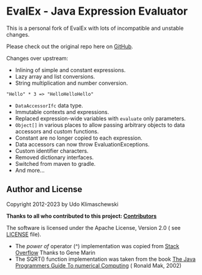 EvalEx - Java Expression Evaluator
==========

This is a personal fork of EvalEx with lots of incompatible and unstable changes. 

Please check out the original repo here on [GitHub](https://github.com/ezylang/EvalEx).

Changes over upstream:

- Inlining of simple and constant expressions.
- Lazy array and list conversions.
- String multiplication and number conversion.
```
"Hello" * 3 => "HelloHelloHello"
```
- `DataAccessorIfc` data type.
- Immutable contexts and expressions.
- Replaced expression-wide variables with `evaluate` only parameters.
- `Object[]` in various places to allow passing arbitrary objects to data accessors and custom functions.
- Constant are no longer copied to each expression.
- Data accessors can now throw EvaluationExceptions.
- Custom identifier characters.
- Removed dictionary interfaces.
- Switched from maven to gradle.
- And more...

## Author and License

Copyright 2012-2023 by Udo Klimaschewski

**Thanks to all who contributed to this
project: [Contributors](https://github.com/ezylang/EvalEx/graphs/contributors)**

The software is licensed under the Apache License, Version 2.0 (
see [LICENSE](https://raw.githubusercontent.com/ezylang/EvalEx/main/LICENSE) file).

* The *power of* operator (^) implementation was copied
  from [Stack Overflow](http://stackoverflow.com/questions/3579779/how-to-do-a-fractional-power-on-bigdecimal-in-java)
  Thanks to Gene Marin
* The SQRT() function implementation was taken from the
  book [The Java Programmers Guide To numerical Computing](http://www.amazon.de/Java-Number-Cruncher-Programmers-Numerical/dp/0130460419) (
  Ronald Mak, 2002)
